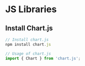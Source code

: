 # JS Libraries

## Install Chart.js

```js
// Install chart.js
npm install chart.js

// Usage of chart.js
import { Chart } from 'chart.js';
```